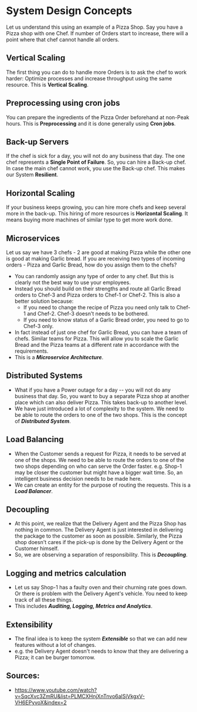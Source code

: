# System Design Concepts
Let us understand this using an example of a Pizza Shop. Say you have a Pizza shop with one Chef. If number of Orders start to increase, there will a point where that chef cannot handle all orders.

## Vertical Scaling
The first thing you can do to handle more Orders is to ask the chef to work harder:
Optimize processes and increase throughput using the same resource. This is **Vertical Scaling**.

## Preprocessing using cron jobs
You can prepare the ingredients of the Pizza Order beforehand at non-Peak hours. This is **Preprocessing** and it is done generally using **Cron jobs**.

## Back-up Servers
If the chef is sick for a day, you will not do any business that day. The one chef represents a **Single Point of Failure**. So, you can hire a Back-up chef. In case the main chef cannot work, you use the Back-up chef. This makes our System **Resilient**.

## Horizontal Scaling
If your business keeps growing, you can hire more chefs and keep several more in the back-up. This hiring of more resources is **Horizontal Scaling**. It means buying more machines of similar type to get more work done.

## Microservices
Let us say we have 3 chefs - 2 are good at making Pizza while the other one is good at making Garlic bread. If you are receiving two types of incoming orders - Pizza and Garlic Bread, how do you assign them to the chefs?
* You can randomly assign any type of order to any chef. But this is clearly not the best way to use your employees.
* Instead you should build on their strengths and route all Garlic Bread orders to Chef-3 and Pizza orders to Chef-1 or Chef-2. This is also a better solution because:
  * If you need to change the recipe of Pizza you need only talk to Chef-1 and Chef-2. Chef-3 doesn't needs to be bothered. 
  * If you need to know status of a Garlic Bread order, you need to go to Chef-3 only.
* In fact instead of just one chef for Garlic Bread, you can have a team of chefs. Similar teams for Pizza. This will allow you to scale the Garlic Bread and the Pizza teams at a different rate in accordance with the requirements.
* This is a ***Microservice Architecture***.

## Distributed Systems
* What if you have a Power outage for a day -- you will not do any business that day. So, you want to buy a separate Pizza shop at another place which can also deliver Pizza. This takes back-up to another level.
* We have just introduced a lot of complexity to the system. We need to be able to route the orders to one of the two shops. This is the concept of ***Distributed System***.

## Load Balancing
* When the Customer sends a request for Pizza, it needs to be served at one of the shops. We need to be able to route the orders to one of the two shops depending on who can serve the Order faster. e.g. Shop-1 may be closer the customer but might have a bigger wait time. So, an intelligent business decision needs to be made here.
* We can create an entity for the purpose of routing the requests. This is a ***Load Balancer***.

## Decoupling
* At this point, we realize that the Delivery Agent and the Pizza Shop has nothing in common. The Delivery Agent is just interested in delivering the package to the customer as soon as possible. Similarly, the Pizza shop doesn't cares if the pick-up is done by the Delivery Agent or the Customer himself.
* So, we are observing a separation of responsibility. This is ***Decoupling***.

## Logging and metrics calculation
* Let us say Shop-1 has a faulty oven and their churning rate goes down. Or there is problem with the Delivery Agent's vehicle. You need to keep track of all these things.
* This includes ***Auditing, Logging, Metrics and Analytics***.

## Extensibility
* The final idea is to keep the system ***Extensible*** so that we can add new features without a lot of changes.
* e.g. the Delivery Agent doesn't needs to know that they are delivering a Pizza; it can be burger tomorrow.

## Sources:
* https://www.youtube.com/watch?v=SqcXvc3ZmRU&list=PLMCXHnjXnTnvo6alSjVkgxV-VH6EPyvoX&index=2